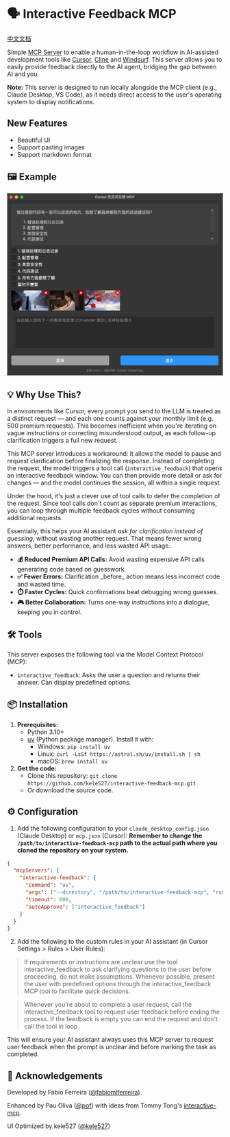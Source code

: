 # 🗣️ Interactive Feedback MCP

[中文文档](./README.zh-CN.md)

Simple [MCP Server](https://modelcontextprotocol.io/) to enable a human-in-the-loop workflow in AI-assisted development tools like [Cursor](https://www.cursor.com), [Cline](https://cline.bot) and [Windsurf](https://windsurf.com). This server allows you to easily provide feedback directly to the AI agent, bridging the gap between AI and you.

**Note:** This server is designed to run locally alongside the MCP client (e.g., Claude Desktop, VS Code), as it needs direct access to the user's operating system to display notifications.

## New Features

- Beautiful UI
- Support pasting images
- Support markdown format

## 🖼️ Example

![Interactive Feedback Example](./demo.png)

## 💡 Why Use This?

In environments like Cursor, every prompt you send to the LLM is treated as a distinct request — and each one counts against your monthly limit (e.g. 500 premium requests). This becomes inefficient when you're iterating on vague instructions or correcting misunderstood output, as each follow-up clarification triggers a full new request.

This MCP server introduces a workaround: it allows the model to pause and request clarification before finalizing the response. Instead of completing the request, the model triggers a tool call (`interactive_feedback`) that opens an interactive feedback window. You can then provide more detail or ask for changes — and the model continues the session, all within a single request.

Under the hood, it's just a clever use of tool calls to defer the completion of the request. Since tool calls don't count as separate premium interactions, you can loop through multiple feedback cycles without consuming additional requests.

Essentially, this helps your AI assistant _ask for clarification instead of guessing_, without wasting another request. That means fewer wrong answers, better performance, and less wasted API usage.

- **💰 Reduced Premium API Calls:** Avoid wasting expensive API calls generating code based on guesswork.
- **✅ Fewer Errors:** Clarification \_before\_ action means less incorrect code and wasted time.
- **⏱️ Faster Cycles:** Quick confirmations beat debugging wrong guesses.
- **🎮 Better Collaboration:** Turns one-way instructions into a dialogue, keeping you in control.

## 🛠️ Tools

This server exposes the following tool via the Model Context Protocol (MCP):

- `interactive_feedback`: Asks the user a question and returns their answer. Can display predefined options.

## 📦 Installation

1.  **Prerequisites:**
    - Python 3.10+
    - [uv](https://github.com/astral-sh/uv) (Python package manager). Install it with:
      - Windows: `pip install uv`
      - Linux: `curl -LsSf https://astral.sh/uv/install.sh | sh`
      - macOS: `brew install uv`
2.  **Get the code:**
    - Clone this repository:
      `git clone https://github.com/kele527/interactive-feedback-mcp.git`
    - Or download the source code.

## ⚙️ Configuration

1. Add the following configuration to your `claude_desktop_config.json` (Claude Desktop) or `mcp.json` (Cursor):
   **Remember to change the `/path/to/interactive-feedback-mcp` path to the actual path where you cloned the repository on your system.**

```json
{
  "mcpServers": {
    "interactive-feedback": {
      "command": "uv",
      "args": ["--directory", "/path/to/interactive-feedback-mcp", "run", "server.py"],
      "timeout": 600,
      "autoApprove": ["interactive_feedback"]
    }
  }
}
```

2. Add the following to the custom rules in your AI assistant (in Cursor Settings > Rules > User Rules):

> If requirements or instructions are unclear use the tool interactive_feedback to ask clarifying questions to the user before proceeding, do not make assumptions. Whenever possible, present the user with predefined options through the interactive_feedback MCP tool to facilitate quick decisions.

> Whenever you're about to complete a user request, call the interactive_feedback tool to request user feedback before ending the process. If the feedback is empty you can end the request and don't call the tool in loop.

This will ensure your AI assistant always uses this MCP server to request user feedback when the prompt is unclear and before marking the task as completed.

## 🙏 Acknowledgements

Developed by Fábio Ferreira ([@fabiomlferreira](https://x.com/fabiomlferreira)).

Enhanced by Pau Oliva ([@pof](https://x.com/pof)) with ideas from Tommy Tong's [interactive-mcp](https://github.com/ttommyth/interactive-mcp).

UI Optimized by kele527 ([@kele527](https://x.com/jasonya76775253))
